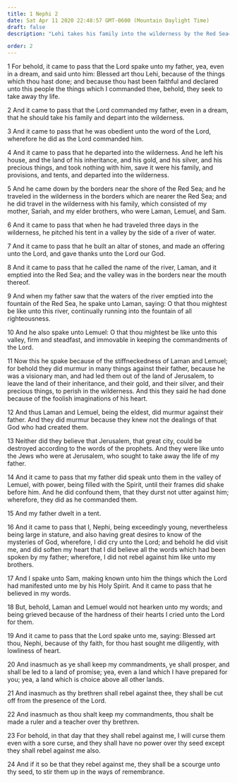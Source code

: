 ```yaml
---
title: 1 Nephi 2
date: Sat Apr 11 2020 22:48:57 GMT-0600 (Mountain Daylight Time)
draft: false
description: "Lehi takes his family into the wilderness by the Red Sea—They leave their property—Lehi offers a sacrifice to the Lord and teaches his sons to keep the commandments—Laman and Lemuel murmur against their father—Nephi is obedient and prays in faith; the Lord speaks to him, and he is chosen to rule over his brethren. About 600 B.C."

order: 2
---
```

    
1 For behold, it came to pass that the Lord spake unto my father, yea, even in a dream, and said unto him: Blessed art thou Lehi, because of the things which thou hast done; and because thou hast been faithful and declared unto this people the things which I commanded thee, behold, they seek to take away thy life.

2 And it came to pass that the Lord commanded my father, even in a dream, that he should take his family and depart into the wilderness.

3 And it came to pass that he was obedient unto the word of the Lord, wherefore he did as the Lord commanded him.

4 And it came to pass that he departed into the wilderness. And he left his house, and the land of his inheritance, and his gold, and his silver, and his precious things, and took nothing with him, save it were his family, and provisions, and tents, and departed into the wilderness.

5 And he came down by the borders near the shore of the Red Sea; and he traveled in the wilderness in the borders which are nearer the Red Sea; and he did travel in the wilderness with his family, which consisted of my mother, Sariah, and my elder brothers, who were Laman, Lemuel, and Sam.

6 And it came to pass that when he had traveled three days in the wilderness, he pitched his tent in a valley by the side of a river of water.

7 And it came to pass that he built an altar of stones, and made an offering unto the Lord, and gave thanks unto the Lord our God.

8 And it came to pass that he called the name of the river, Laman, and it emptied into the Red Sea; and the valley was in the borders near the mouth thereof.

9 And when my father saw that the waters of the river emptied into the fountain of the Red Sea, he spake unto Laman, saying: O that thou mightest be like unto this river, continually running into the fountain of all righteousness.

10 And he also spake unto Lemuel: O that thou mightest be like unto this valley, firm and steadfast, and immovable in keeping the commandments of the Lord.

11 Now this he spake because of the stiffneckedness of Laman and Lemuel; for behold they did murmur in many things against their father, because he was a visionary man, and had led them out of the land of Jerusalem, to leave the land of their inheritance, and their gold, and their silver, and their precious things, to perish in the wilderness. And this they said he had done because of the foolish imaginations of his heart.

12 And thus Laman and Lemuel, being the eldest, did murmur against their father. And they did murmur because they knew not the dealings of that God who had created them.

13 Neither did they believe that Jerusalem, that great city, could be destroyed according to the words of the prophets. And they were like unto the Jews who were at Jerusalem, who sought to take away the life of my father.

14 And it came to pass that my father did speak unto them in the valley of Lemuel, with power, being filled with the Spirit, until their frames did shake before him. And he did confound them, that they durst not utter against him; wherefore, they did as he commanded them.

15 And my father dwelt in a tent.

16 And it came to pass that I, Nephi, being exceedingly young, nevertheless being large in stature, and also having great desires to know of the mysteries of God, wherefore, I did cry unto the Lord; and behold he did visit me, and did soften my heart that I did believe all the words which had been spoken by my father; wherefore, I did not rebel against him like unto my brothers.

17 And I spake unto Sam, making known unto him the things which the Lord had manifested unto me by his Holy Spirit. And it came to pass that he believed in my words.

18 But, behold, Laman and Lemuel would not hearken unto my words; and being grieved because of the hardness of their hearts I cried unto the Lord for them.

19 And it came to pass that the Lord spake unto me, saying: Blessed art thou, Nephi, because of thy faith, for thou hast sought me diligently, with lowliness of heart.

20 And inasmuch as ye shall keep my commandments, ye shall prosper, and shall be led to a land of promise; yea, even a land which I have prepared for you; yea, a land which is choice above all other lands.

21 And inasmuch as thy brethren shall rebel against thee, they shall be cut off from the presence of the Lord.

22 And inasmuch as thou shalt keep my commandments, thou shalt be made a ruler and a teacher over thy brethren.

23 For behold, in that day that they shall rebel against me, I will curse them even with a sore curse, and they shall have no power over thy seed except they shall rebel against me also.

24 And if it so be that they rebel against me, they shall be a scourge unto thy seed, to stir them up in the ways of remembrance.
